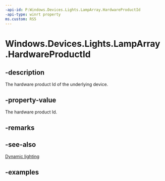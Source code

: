 ```yaml
---
-api-id: P:Windows.Devices.Lights.LampArray.HardwareProductId
-api-type: winrt property
ms.custom: RS5
---
```


<!-- Property syntax.
public ushort HardwareProductId { get; }
-->

# Windows.Devices.Lights.LampArray.HardwareProductId

## -description
The hardware product Id of the underlying device.

## -property-value
The hardware product Id.

## -remarks

## -see-also

[Dynamic lighting](/windows/uwp/devices-sensors/lighting-dynamic-lamparray)

## -examples

